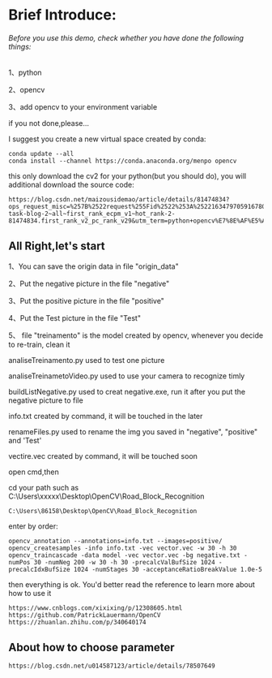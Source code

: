 # Brief Introduce:



###### Before you use this demo, check whether you have done the following things:

1、python

2、opencv

3、add opencv to your environment variable



if you not done,please...

I suggest you create a new virtual space created by conda:

```
conda update --all
conda install --channel https://conda.anaconda.org/menpo opencv
```

this only download the cv2 for your python(but you should do), you will additional download the source code:

```
https://blog.csdn.net/maizousidemao/article/details/81474834?ops_request_misc=%257B%2522request%255Fid%2522%253A%2522163479705916780261970635%2522%252C%2522scm%2522%253A%252220140713.130102334.pc%255Fall.%2522%257D&request_id=163479705916780261970635&biz_id=0&utm_medium=distribute.pc_search_result.none-task-blog-2~all~first_rank_ecpm_v1~hot_rank-2-81474834.first_rank_v2_pc_rank_v29&utm_term=python+opencv%E7%8E%AF%E5%A2%83%E5%8F%98%E9%87%8F&spm=1018.2226.3001.4187
```



## All Right,let's start



1、You can save the origin data in file "origin_data"

2、Put the negative picture in the file "negative"

3、Put the positive picture in the file "positive"

4、Put the Test picture in the file "Test"

5、 file "treinamento" is the model created by opencv, whenever you decide to re-train, clean it



analiseTreinamento.py used to test one picture

analiseTreinametoVideo.py used to use your camera to recognize timly

buildListNegative.py used to creat negative.exe, run it after you put the negative picture to file

info.txt created by command, it will be touched in the later

renameFiles.py used to rename the img you saved in "negative", "positive" and 'Test'

vectire.vec created by command, it will be touched soon



open cmd,then 

cd your path such as C:\Users\xxxxx\Desktop\OpenCV\Road_Block_Recognition

```
C:\Users\86158\Desktop\OpenCV\Road_Block_Recognition
```

enter by order:

```
opencv_annotation --annotations=info.txt --images=positive/
opencv_createsamples -info info.txt -vec vector.vec -w 30 -h 30
opencv_traincascade -data model -vec vector.vec -bg negative.txt -numPos 30 -numNeg 200 -w 30 -h 30 -precalcValBufSize 1024 -precalcIdxBufSize 1024 -numStages 30 -acceptanceRatioBreakValue 1.0e-5
```



then everything is ok. You'd better read the reference to learn more about how to use it

```
https://www.cnblogs.com/xixixing/p/12308605.html
https://github.com/PatrickLauermann/OpenCV
https://zhuanlan.zhihu.com/p/340640174
```

 

## About how to choose parameter

```
https://blog.csdn.net/u014587123/article/details/78507649
```



